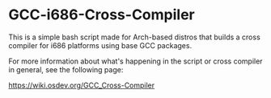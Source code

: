 # GCC-i686-Cross-Compiler

This is a simple bash script made for Arch-based distros that builds a cross compiler for i686 platforms using base GCC packages.

For more information about what's happening in the script or cross compiler in general, see the following page: 






https://wiki.osdev.org/GCC_Cross-Compiler
